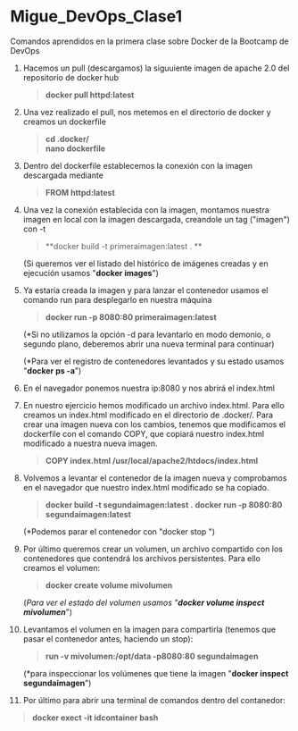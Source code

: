 # Migue_DevOps_Clase1
Comandos aprendidos en la primera clase sobre Docker de la Bootcamp de DevOps

1. Hacemos un pull (descargamos) la siguuiente imagen de apache 2.0 del repositorio de docker hub
   > **docker pull httpd:latest**
   
2. Una vez realizado el pull, nos metemos en el directorio de docker y creamos un dockerfile
   > **cd .docker/**     
   > **nano dockerfile**
    
3. Dentro del dockerfile establecemos la conexión con la imagen descargada mediante 
   > **FROM httpd:latest**

4. Una vez la conexión establecida con la imagen, montamos nuestra imagen en local con la imagen descargada, creandole un tag ("imagen") con -t
   > **docker build -t primeraimagen:latest . **
    
    (Si queremos ver el listado del histórico de imágenes creadas y en ejecución usamos "**docker images**")
    
5. Ya estaría creada la imagen y para lanzar el contenedor usamos el comando run para desplegarlo en nuestra máquina
   > **docker run -p 8080:80 primeraimagen:latest**
    
    (*Si no utilizamos la opción -d para levantarlo en modo demonio, o segundo plano, deberemos abrir una nueva terminal para continuar)
    
    (*Para ver el registro de contenedores levantados y su estado usamos "**docker ps -a**")
    
6. En el navegador ponemos nuestra ip:8080 y nos abrirá el index.html

6. En nuestro ejercicio hemos modificado un archivo index.html. Para ello creamos un index.html modificado en el directorio de .docker/. Para crear una imagen nueva con los cambios, tenemos que modificamos el dockerfile con el comando COPY, que copiará nuestro index.html modificado a nuestra nueva imagen.
   > **COPY index.html /usr/local/apache2/htdocs/index.html**
    
7. Volvemos a levantar el contenedor de la imagen  nueva y comprobamos en el navegador que nuestro index.html modificado se ha copiado.
    >    **docker build -t segundaimagen:latest .**
    >    **docker run -p 8080:80 segundaimagen:latest**
        
      (*Podemos parar el contenedor con "docker stop <id>")

8. Por último queremos crear un volumen, un archivo compartido con los contenedores que contendrá los archivos persistentes. Para ello creamos el volumen:
   > **docker create volume mivolumen**
    
   (*Para ver el estado del volumen usamos "**docker volume inspect mivolumen***")
    
9. Levantamos el volumen en la imagen para compartirla (tenemos que pasar el contenedor antes, haciendo un stop):
   > **run -v mivolumen:/opt/data -p8080:80 segundaimagen**
    
    (*para inspeccionar los volúmenes que tiene la imagen "**docker inspect segundaimagen**")
    
10. Por último para abrir una terminal de comandos dentro del contanedor:
   > **docker exect -it idcontainer bash**


